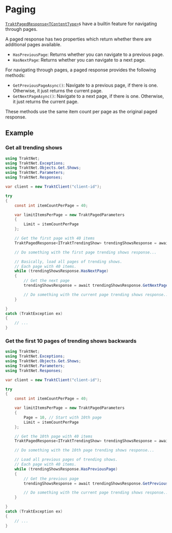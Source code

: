 # Paging

[`TraktPagedResponse<TContentType>`](xref:TraktNet.Responses.TraktPagedResponse`1)s have a builtin feature for navigating through pages.

A paged response has two properties which return whether there are additional pages available.

- `HasPreviousPage`: Returns whether you can navigate to a previous page.
- `HasNextPage`: Returns whether you can navigate to a next page.

For navigating through pages, a paged response provides the following methods:

- `GetPreviousPageAsync()`: Navigate to a previous page, if there is one. Otherwise, it just returns the current page.
- `GetNextPageAsync()`: Navigate to a next page, if there is one. Otherwise, it just returns the current page.

These methods use the same item count per page as the original paged response.

## Example
### Get all trending shows
```csharp
using TraktNet;
using TraktNet.Exceptions;
using TraktNet.Objects.Get.Shows;
using TraktNet.Parameters;
using TraktNet.Responses;

var client = new TraktClient("client-id");

try
{
    const int itemCountPerPage = 40;

    var limitItemsPerPage = new TraktPagedParameters
    {
        Limit = itemCountPerPage
    };

    // Get the first page with 40 items
    TraktPagedResponse<ITraktTrendingShow> trendingShowsResponse = await client.Shows.GetTrendingShowsAsync(pagedParameters: limitItemsPerPage);

    // Do something with the first page trending shows response...

    // Basically, load all pages of trending shows.
    // Each page with 40 items.
    while (trendingShowsResponse.HasNextPage)
    {
        // Get the next page
        trendingShowsResponse = await trendingShowsResponse.GetNextPageAsync();

        // Do something with the current page trending shows response...
    }

}
catch (TraktException ex)
{
    // ...
}
```

### Get the first 10 pages of trending shows backwards
```csharp
using TraktNet;
using TraktNet.Exceptions;
using TraktNet.Objects.Get.Shows;
using TraktNet.Parameters;
using TraktNet.Responses;

var client = new TraktClient("client-id");

try
{
    const int itemCountPerPage = 40;

    var limitItemsPerPage = new TraktPagedParameters
    {
        Page = 10, // Start with 10th page
        Limit = itemCountPerPage
    };

    // Get the 10th page with 40 items
    TraktPagedResponse<ITraktTrendingShow> trendingShowsResponse = await client.Shows.GetTrendingShowsAsync(pagedParameters: limitItemsPerPage);

    // Do something with the 10th page trending shows response...

    // Load all previous pages of trending shows.
    // Each page with 40 items.
    while (trendingShowsResponse.HasPreviousPage)
    {
        // Get the previous page
        trendingShowsResponse = await trendingShowsResponse.GetPreviousPageAsync();

        // Do something with the current page trending shows response...
    }

}
catch (TraktException ex)
{
    // ...
}
```

